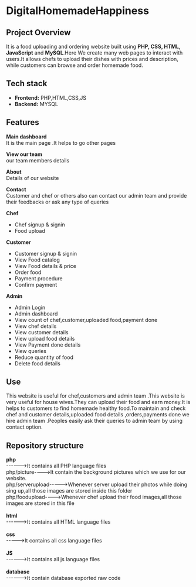 # DigitalHomemadeHappiness

## Project Overview

It is a food uploading and ordering website built using **PHP, CSS, HTML, JavaScript** and **MySQL**.Here We create many web pages to interact with users.It allows chefs to upload their dishes with prices and description, while customers can browse and order homemade food.

## Tech stack
* **Frontend:** PHP,HTML,CSS,JS <br>
* **Backend:** MYSQL <br>

## Features
**Main dashboard** <br>
It is the main page .It helps to go other pages <br>

**View our team** <br>
our team members details <br>

**About** <br>
Details of our website <br>

**Contact** <br>
Customer and chef or others also can contact our admin team and provide their feedbacks or ask any type of queries <br>

**Chef** <br>
* Chef signup & signin <br>
* Food upload <br>

**Customer** <br>
* Customer signup & signin <br>
* View Food catalog <br>
* View Food details & price <br>
* Order food <br>
* Payment procedure <br>
* Confirm payment <br>

**Admin**
* Admin Login <br>
* Admin dashboard <br>
* View count of chef,customer,uploaded food,payment done <br>
* View chef details <br>
* View customer details <br>
* View upload food details <br>
* View Payment done details <br>
* View queries <br>
* Reduce quantity of food <br>
* Delete food details <br>

## Use
This website is useful for chef,customers and admin team .This website is very useful for house wives.They can upload their food and earn money.It is helps to customers to find homemade healthy food.To maintain and check chef and customer details,uploaded food details ,orders,payments done we hire admin team .Peoples easily ask their queries to admin team by using contact option.

## Repository structure
**php** <br>
------>It contains all PHP language files <br>
php/picture---->It contain the background pictures which we use for our website. <br>
php/serverupload----->Whenever server upload their photos while doing sing up,all those images are stored inside this folder <br>
php/foodupload---->Whenever chef upload their food images,all those images are stored in this file <br><br>
**html** <br>
------>It contains all HTML language files <br><br>
**css** <br>
----->It contains all css language files <br><br>
**JS** <br>
------>It contains all js language files <br><br>
**database** <br>
------>It contain database exported raw code <br><br>

